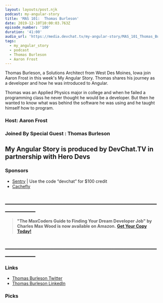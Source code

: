 ```yaml
---
layout: layouts/post.njk
podcast: my-angular-story
title: 'MAS 101:  Thomas Burleson'
date: 2019-12-10T10:00:03.763Z
episode_number: '100'
duration: '41:00'
audio_url: 'https://media.devchat.tv/my-angular-story/MAS_101_Thomas_Burleson.mp3'
tags:
  - my_angular_story
  - podcast
  - Thomas Burleson
  - Aaron Frost
---
```

Thomas Burleson, a Solutions Architect from West Des Moines, Iowa join Aaron Frost in this week's My Angular Story.  Thomas shares his journey as a developer and how he was introduced to Angular. 

Thomas was an Applied Physics major in college and when he failed a programming class he never thought he would be a developer. But then he wanted to know what was behind the software he was using and he taught himself how to program. 

### Host: Aaron Frost

### Joined By Special Guest : **Thomas Burleson**

## **My Angular Story is produced by DevChat.TV in partnership with Hero Devs**

### Sponsors

* [Sentry](http://sentry.io/) | Use the code “devchat” for $100 credit 
* [Cachefly](https://www.cachefly.com/)

## **\_\_\_\_\_\_\_\_\_\_\_\_\_\_\_\_\_\_\_\_\_\_\_\_\_\_\_\_\_\_\_\_\_\_\_\_\_\_\_\_\_\_\_\_\_\_\_\_\_\_\_\_\_\_\_\_\_\_\_\_**

> **"The MaxCoders Guide to Finding Your Dream Developer Job" by Charles Max Wood is now available on Amazon.**  [**Get Your Copy Today!**](https://www.amazon.com/gp/product/B081MBL5C9/ref=as_li_ss_tl?ie=UTF8&linkCode=sl1&tag=devchattv-20&linkId=9d61363241636e2546ef46abba198746&language=en_US)

## **\_\_\_\_\_\_\_\_\_\_\_\_\_\_\_\_\_\_\_\_\_\_\_\_\_\_\_\_\_\_\_\_\_\_\_\_\_\_\_\_\_\_\_\_\_\_\_\_\_\_\_\_\_\_\_\_\_\_\_\_**

>

### Links

* [Thomas Burleson Twitter](https://twitter.com/ThomasBurleson)
* [Thomas Burleson LinkedIn](https://www.linkedin.com/in/thomasburleson/)

### Picks
